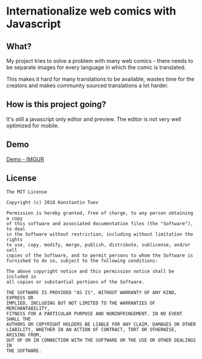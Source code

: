 # Internationalize web comics with Javascript #

## What? ##

My project tries to solve a problem with many web comics - there needs to be separate images for every language in which the comic is translated.

This makes it hard for many translations to be available, wastes time for the creators and makes community sourced translations a lot harder.

## How is this project going? ##

It's still a javascript only editor and preview. The editor is not very well optimized for mobile.

## Demo ##

[Demo - IMGUR](https://imgur.com/a/NULQrjN)

## License ##

```
The MIT License

Copyright (c) 2018 Konstantin Tuev

Permission is hereby granted, free of charge, to any person obtaining a copy
of this software and associated documentation files (the "Software"), to deal
in the Software without restriction, including without limitation the rights
to use, copy, modify, merge, publish, distribute, sublicense, and/or sell
copies of the Software, and to permit persons to whom the Software is
furnished to do so, subject to the following conditions:

The above copyright notice and this permission notice shall be included in
all copies or substantial portions of the Software.

THE SOFTWARE IS PROVIDED "AS IS", WITHOUT WARRANTY OF ANY KIND, EXPRESS OR
IMPLIED, INCLUDING BUT NOT LIMITED TO THE WARRANTIES OF MERCHANTABILITY,
FITNESS FOR A PARTICULAR PURPOSE AND NONINFRINGEMENT. IN NO EVENT SHALL THE
AUTHORS OR COPYRIGHT HOLDERS BE LIABLE FOR ANY CLAIM, DAMAGES OR OTHER
LIABILITY, WHETHER IN AN ACTION OF CONTRACT, TORT OR OTHERWISE, ARISING FROM,
OUT OF OR IN CONNECTION WITH THE SOFTWARE OR THE USE OR OTHER DEALINGS IN
THE SOFTWARE.

```